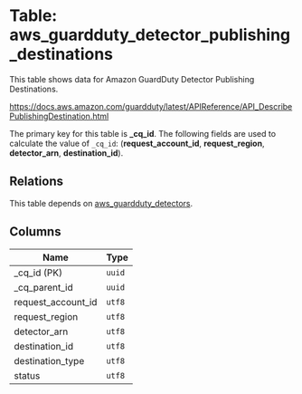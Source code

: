 # Table: aws_guardduty_detector_publishing_destinations

This table shows data for Amazon GuardDuty Detector Publishing Destinations.

https://docs.aws.amazon.com/guardduty/latest/APIReference/API_DescribePublishingDestination.html

The primary key for this table is **_cq_id**.
The following fields are used to calculate the value of `_cq_id`: (**request_account_id**, **request_region**, **detector_arn**, **destination_id**).
## Relations

This table depends on [aws_guardduty_detectors](aws_guardduty_detectors.md).

## Columns

| Name          | Type          |
| ------------- | ------------- |
|_cq_id (PK)|`uuid`|
|_cq_parent_id|`uuid`|
|request_account_id|`utf8`|
|request_region|`utf8`|
|detector_arn|`utf8`|
|destination_id|`utf8`|
|destination_type|`utf8`|
|status|`utf8`|
